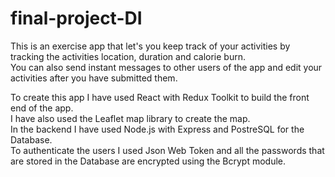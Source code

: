 # final-project-DI

This is an exercise app that let's you keep track of your activities by tracking the activities location, duration and calorie burn. <br/>
You can also send instant messages to other users of the app and edit your activities after you have submitted them. <br/>

To create this app I have used React with Redux Toolkit to build the front end of the app. <br/>
I have also used the Leaflet map library to create the map. <br/>
In the backend I have used Node.js with Express and PostreSQL for the Database. <br/>
To authenticate the users I used Json Web Token and all the passwords that are stored in the Database are encrypted using the Bcrypt module. 
